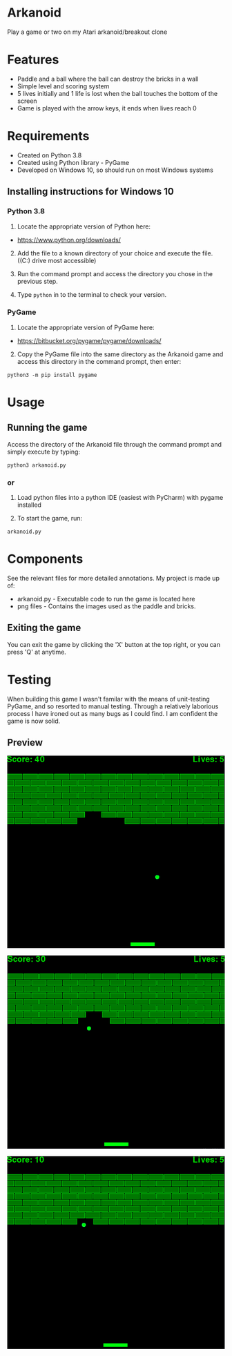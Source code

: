 # Arkanoid
 Play a game or two on my Atari arkanoid/breakout clone 

# Features
- Paddle and a ball where the ball can destroy the bricks in a wall
- Simple level and scoring system
- 5 lives initially and 1 life is lost when the ball touches the bottom of the screen
- Game is played with the arrow keys, it ends when lives reach 0

# Requirements
- Created on Python 3.8
- Created using Python library - PyGame
- Developed on Windows 10, so should run on most Windows systems

## Installing instructions for Windows 10
### Python 3.8
1) Locate the appropriate version of Python here:
- https://www.python.org/downloads/

2) Add the file to a known directory of your choice and execute the file. ((C:) drive most accessible)

3) Run the command prompt and access the directory you chose in the previous step.

4) Type ```python``` in to the terminal to check your version.

### PyGame

1) Locate the appropriate version of PyGame here:
- https://bitbucket.org/pygame/pygame/downloads/

2) Copy the PyGame file into the same directory as the Arkanoid game and access this directory in the command prompt, then enter:
```
python3 -m pip install pygame
```

# Usage
## Running the game
Access the directory of the Arkanoid file through the command prompt and simply execute by typing:
```
python3 arkanoid.py
```
### or 

1) Load python files into a python IDE (easiest with PyCharm) with pygame installed


2) To start the game, run:
```
arkanoid.py
```

# Components
See the relevant files for more detailed annotations. My project is made up of:

- arkanoid.py - Executable code to run the game is located here
- png files - Contains the images used as the paddle and bricks.

## Exiting the game
You can exit the game by clicking the 'X' button at the top right, or you can press 'Q' at anytime.

# Testing
When building this game I wasn't familar with the means of unit-testing PyGame, and so resorted to manual testing. Through a relatively laborious process I have ironed out as many bugs as I could find. I am confident the game is now solid.   

## Preview
![](arkanoid.gif?raw=true)

![](arkanoid(47fps-21ms).gif?raw=true)

![](arkanoid(60fps-16ms).gif?raw=true)